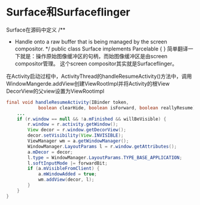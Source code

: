 # Surface和Surfaceflinger
Surface在源码中定义
/**
 * Handle onto a raw buffer that is being managed by the screen compositor.
 */
public class Surface implements Parcelable {
}
简单翻译一下就是：操作原始图像缓冲区的句柄，而始图像缓冲区是由screen compositor管理。
这个screen compositor其实就是Surfaceflinger。

在Activity启动过程中，ActivityThread的handleResumeActivity()方法中，调用WindowMangerde.addView创建ViewRootImpl并将Activity的根View DecorView的父view设置为ViewRootimpl
```java
final void handleResumeActivity(IBinder token,
            boolean clearHide, boolean isForward, boolean reallyResume) {
    ...
    if (r.window == null && !a.mFinished && willBeVisible) {
        r.window = r.activity.getWindow();
        View decor = r.window.getDecorView();
        decor.setVisibility(View.INVISIBLE);
        ViewManager wm = a.getWindowManager();
        WindowManager.LayoutParams l = r.window.getAttributes();
        a.mDecor = decor;
        l.type = WindowManager.LayoutParams.TYPE_BASE_APPLICATION;
        l.softInputMode |= forwardBit;
        if (a.mVisibleFromClient) {
            a.mWindowAdded = true;
            wm.addView(decor, l);
        }
    }
}
```